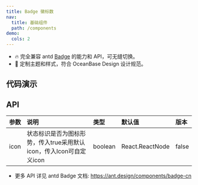 ```yaml
---
title: Badge 徽标数
nav:
  title: 基础组件
  path: /components
demo:
  cols: 2
---
```


- 🔥 完全兼容 antd [Badge](https://ant.design/components/badge-cn) 的能力和 API，可无缝切换。
- 💄 定制主题和样式，符合 OceanBase Design 设计规范。

## 代码演示

<!-- prettier-ignore -->
<code src="./demo/basic.tsx" title="状态点" description="用于表示状态的小圆点。"></code>
<code src="./demo/icon-badge.tsx" title="Icon + 状态" description="用 icon 标识状态"></code>
<code src="./demo/icon.tsx" title="自定义 Icon"></code>

## API

| 参数 | 说明                                         | 类型    | 默认值 | 版本 |
| :--- | :------------------------------------------- | :------ | :----- | :--- |
| icon | 状态标识是否为图标形势，传入true采用默认icon，传入Icon可自定义icon | boolean | React.ReactNode | false  | -    |

- 更多 API 详见 antd Badge 文档: https://ant.design/components/badge-cn
